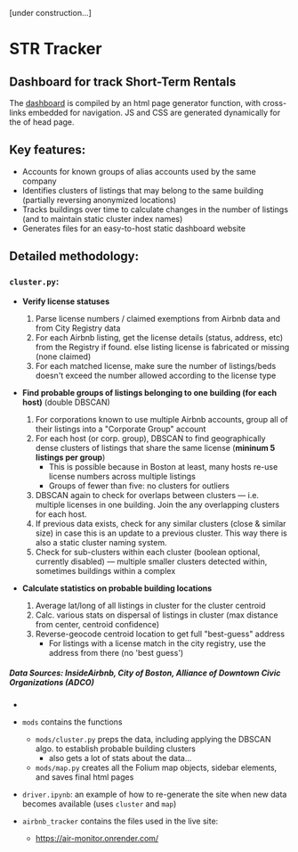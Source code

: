 [under construction...]

# STR Tracker
## Dashboard for track Short-Term Rentals

The [dashboard](https://air-monitor.onrender.com/) is compiled by an html page generator function, with cross-links embedded for navigation. JS and CSS are generated dynamically for the <head> of head page.

## Key features:
- Accounts for known groups of alias accounts used by the same company
- Identifies clusters of listings that may belong to the same building (partially reversing anonymized locations)
- Tracks buildings over time to calculate changes in the number of listings (and to maintain static cluster index names)
- Generates files for an easy-to-host static dashboard website

## Detailed methodology:
### `cluster.py`:


- **Verify license statuses**
  1. Parse license numbers / claimed exemptions from Airbnb data and from City Registry data
  2. For each Airbnb listing, get the license details (status, address, etc) from the Registry if found. else listing license is fabricated or missing (none claimed) 
  3. For each matched license, make sure the number of listings/beds doesn't exceed the number allowed according to the license type

- **Find probable groups of listings belonging to one building (for each host)** (double DBSCAN)
    1. For corporations known to use multiple Airbnb accounts, group all of their listings into a "Corporate Group" account
    2. For each host (or corp. group), DBSCAN to find geographically dense clusters of listings that share the same license (**mininum 5 listings per group**)
        - This is possible because in Boston at least, many hosts re-use license numbers across multiple listings
        - Groups of fewer than five: no clusters for outliers
    4. DBSCAN again to check for overlaps between clusters — i.e. multiple licenses in one building. Join the any overlapping clusters for each host.
    5. If previous data exists, check for any similar clusters (close & similar size) in case this is an update to a previous cluster. This way there is also a static cluster naming system.
    3. Check for sub-clusters within each cluster (boolean optional, currently disabled) — multiple smaller clusters detected within, sometimes buildings within a complex


- **Calculate statistics on probable building locations**
    1. Average lat/long of all listings in cluster for the cluster centroid
    2. Calc. various stats on dispersal of listings in cluster (max distance from center, centroid confidence)
    3. Reverse-geocode centroid location to get full "best-guess" address 
        - For listings with a license match in the city registry, use the address from there (no 'best guess')

##### Data Sources: InsideAirbnb, City of Boston, Alliance of Downtown Civic Organizations (ADCO)

- 

- `mods` contains the functions 
    - `mods/cluster.py` preps the data, including applying the DBSCAN algo. to establish probable building clusters
        - also gets a lot of stats about the data...
    - `mods/map.py` creates all the Folium map objects, sidebar elements, and saves final html pages
    
- `driver.ipynb`: an example of how to re-generate the site when new data becomes available (uses `cluster` and `map`)

- `airbnb_tracker` contains the files used in the live site:
   - https://air-monitor.onrender.com/
   
